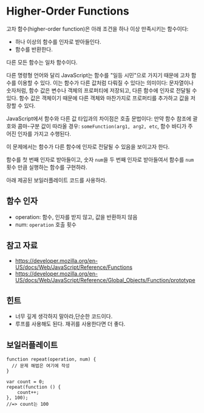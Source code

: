 # Higher-Order Functions

고차 함수(higher-order function)은 아래 조건을 하나 이상 만족시키는 함수이다:
- 하나 이상의 함수를 인자로 받아들인다.
- 함수를 반환한다.

다른 모든 함수는 일차 함수이다.

다른 명령형 언어와 달리 JavaScript는 함수를 "일등 시민"으로 가지기 때문에 고차 함수를 이용할 수 있다. 이는 함수가 다른 값처럼 다뤄질 수 있다는 의미이다: 문자열이나 숫자처럼, 함수 값은 변수나 객체의 프로퍼티에 저장되고, 다른 함수에 인자로 전달될 수 있다. 함수 값은 객체이기 때문에 다른 객체와 마찬가지로 프로퍼티를 추가하고 값을 저장할 수 있다.

JavaScript에서 함수와 다른 값 타입과의 차이점은 호출 문법이다: 만약 함수 참조에 괄호와 콤마-구분 값이 따라올 경우: `someFunction(arg1, arg2, etc`, 함수 바디가 주어진 인자를 가지고 수행된다.

이 문제에서는 함수가 다른 함수에 인자로 전달될 수 있음을 보이고자 한다.

함수를 첫 번째 인자로 받아들이고, 숫자 `num`을 두 번째 인자로 받아들여서 함수를 `num` 횟수 만큼 실행하는 함수를 구현하라.

아래 제공된 보일러플레이트 코드를 사용하라.

## 함수 인자
- operation: 함수, 인자를 받지 않고, 값을 반환하지 않음
- num: `operation` 호출 횟수

## 참고 자료
- https://developer.mozilla.org/en-US/docs/Web/JavaScript/Reference/Functions
- https://developer.mozilla.org/en-US/docs/Web/JavaScript/Reference/Global_Objects/Function/prototype

## 힌트
- 너무 깊게 생각하지 말아라,단순한 코드이다.
- 루프를 사용해도 된다. 재귀를 사용한다면 더 좋다.

## 보일러플레이트

```
function repeat(operation, num) {
  // 문제 해법은 여기에 작성
}

var count = 0;
repeat(function () {
	count++;
}, 100);
//=> count는 100
```